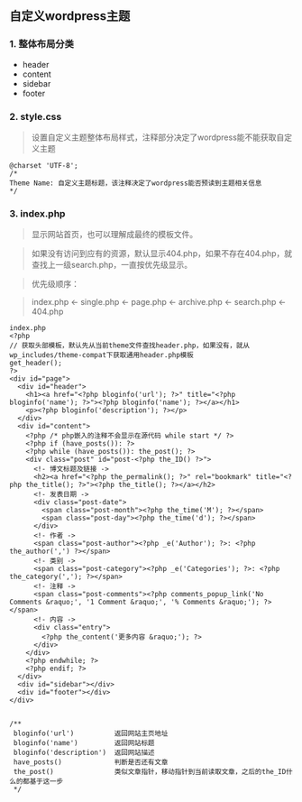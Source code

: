 ## 自定义wordpress主题

### 1. 整体布局分类
* header
* content
* sidebar
* footer

### 2. style.css
> 设置自定义主题整体布局样式，注释部分决定了wordpress能不能获取自定义主题
```
@charset 'UTF-8';
/*
Theme Name: 自定义主题标题，该注释决定了wordpress能否预读到主题相关信息
*/
```

### 3. index.php
> 显示网站首页，也可以理解成最终的模板文件。

> 如果没有访问到应有的资源，默认显示404.php，如果不存在404.php，就查找上一级search.php，一直按优先级显示。

> 优先级顺序：

> index.php <- single.php <- page.php <- archive.php <- search.php <- 404.php

```
index.php
<?php
// 获取头部模板，默认先从当前theme文件查找header.php，如果没有，就从wp_includes/theme-compat下获取通用header.php模板
get_header();
?>
<div id="page">
  <div id="header">
    <h1><a href="<?php bloginfo('url'); ?>" title="<?php bloginfo('name'); ?>"><?php bloginfo('name'); ?></a></h1>
    <p><?php bloginfo('description'); ?></p>
  </div>
  <div id="content">
    <?php /* php嵌入的注释不会显示在源代码 while start */ ?>
    <?php if (have_posts()): ?>
    <?php while (have_posts()): the_post(); ?>
    <div class="post" id="post-<?php the_ID() ?>">
      <!- 博文标题及链接 ->
      <h2><a href="<?php the_permalink(); ?>" rel="bookmark" title="<?php the_title(); ?>"><?php the_title(); ?></a></h2>
      <!- 发表日期 ->
      <div class="post-date">
        <span class="post-month"><?php the_time('M'); ?></span>
        <span class="post-day"><?php the_time('d'); ?></span>
      </div>
      <!- 作者 ->
      <span class="post-author"><?php _e('Author'); ?>: <?php the_author(',') ?></span>
      <!- 类别 ->
      <span class="post-category"><?php _e('Categories'); ?>: <?php the_category(','); ?></span>
      <!- 注释 ->
      <span class="post-comments"><?php comments_popup_link('No Comments &raquo;', '1 Comment &raquo;', '% Comments &raquo;'); ?></span>
      <!- 内容 ->
      <div class="entry">
        <?php the_content('更多内容 &raquo;'); ?>
      </div>
    </div>
    <?php endwhile; ?>
    <?php endif; ?>
  </div>
  <div id="sidebar"></div>
  <div id="footer"></div>
</div>


/**
 bloginfo('url')          返回网站主页地址
 bloginfo('name')         返回网站标题
 bloginfo('description')  返回网站描述
 have_posts()             判断是否还有文章
 the_post()               类似文章指针，移动指针到当前读取文章，之后的the_ID什么的都基于这一步
 */
```
